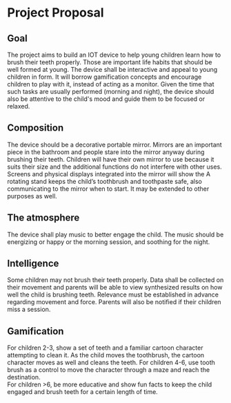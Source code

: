 # Project Proposal
## Goal
The project aims to build an IOT device to help young children learn how to brush their teeth properly. Those are important life habits that should be well formed at young. 
The device shall be interactive and appeal to young children in form. It will borrow gamification concepts and encourage children to play with it, instead of acting as a monitor. 
Given the time that such tasks are usually performed (morning and night), the device should also be attentive to the child's mood and guide them to be focused or relaxed. 
## Composition
The device should be a decorative portable mirror. Mirrors are an important piece in the bathroom and people stare into the mirror anyway during brushing their teeth. Children will have their own mirror to use because it suits their size and the additional functions do not interfere with other uses. Screens and physical displays integrated into the mirror will show the 
A rotating stand keeps the child’s toothbrush and toothpaste safe, also communicating to the mirror when to start. It may be extended to other purposes as well. 
## The atmosphere
The device shall play music to better engage the child. The music should be energizing or happy or the morning session, and soothing for the night. 
## Intelligence
Some children may not brush their teeth properly. Data shall be collected on their movement and parents will be able to view synthesized results on how well the child is brushing teeth. Relevance must be established in advance regarding movement and force.
Parents will also be notified if their children miss a session. 
## Gamification
For children 2-3, show a set of teeth and a familiar cartoon character attempting to clean it. As the child moves the toothbrush, the cartoon character moves as well and cleans the teeth. 
For children 4-6, use tooth brush as a control to move the character through a maze and reach the destination.  
For children >6, be more educative and show fun facts to keep the child engaged and brush teeth for a certain length of time.  
